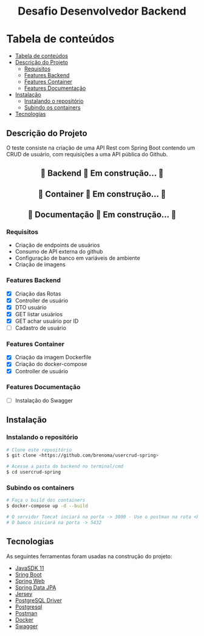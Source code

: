 <h1 align="center">Desafio Desenvolvedor Backend</h1>

Tabela de conteúdos
=================
<!--ts-->
* [Tabela de conteúdos](#tabela-de-conteúdos)
* [Descrição do Projeto](#descrição-do-projeto)
    * [Requisitos](#requisitos)
    * [Features Backend](#features-backend)
    * [Features Container](#features-container)
    * [Features Documentação](#features-docs)
* [Instalação](#instalação)
    * [Instalando o repositório](#rodando-o-backend)
    * [Subindo os containers](#subindo-os-containers)
* [Tecnologias](#tecnologias)
<!--te-->

## Descrição do Projeto

<p align="left">O teste consiste na criação de uma API Rest com Spring Boot contendo um CRUD de usuário, com requisições
a uma API pública do Github.</p>

<h2 align="center"> 
	🚧  Backend 🚀 Em construção...  🚧
</h4>

<h2 align="center"> 
	🚧  Container 🚀 Em construção...  🚧
</h4>

<h2 align="center"> 
	🚧  Documentação 🚀 Em construção...  🚧
</h4>

### Requisitos

- Criação de endpoints de usuários
- Consumo de API externa do github
- Configuração de banco em variáveis de ambiente
- Criação de imagens 

### Features Backend

- [x] Criação das Rotas
- [x] Controller de usuário
- [x] DTO usuário
- [x] GET listar usuários
- [x] GET achar usuário por ID 
- [ ] Cadastro de usuário

### Features Container

- [x] Criação da imagem Dockerfile
- [x] Criação do docker-compose
- [x] Controller de usuário

### Features Documentação

- [ ] Instalação do Swagger

## Instalação


### Instalando o repositório

```bash
# Clone este repositório
$ git clone <https://github.com/brenoma/usercrud-spring>

# Acesse a pasta do backend no terminal/cmd
$ cd usercrud-spring
```
### Subindo os containers

```bash
# Faça o build dos containers
$ docker-compose up -d --build

# O servidor Tomcat inciará na porta -> 3000 - Use o postman na rota <http://localhost:3000>
# O banco iniciará na porta -> 5432
```
## Tecnologias

As seguintes ferramentas foram usadas na construção do projeto:

- [JavaSDK 11]()
- [Sring Boot]()
- [Spring Web]()
- [Spring Data JPA]()
- [Jersey]()
- [PostgreSQL Driver]()
- [Postgresql]()
- [Postman]()
- [Docker]()
- [Swagger]()

